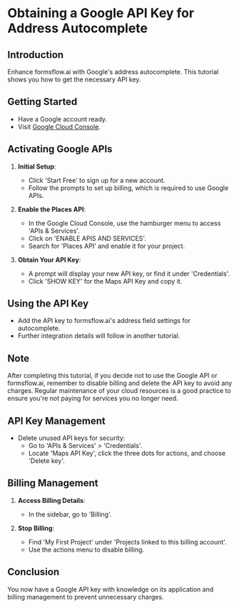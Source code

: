 # Obtaining a Google API Key for Address Autocomplete

## Introduction

Enhance formsflow.ai with Google's address autocomplete. This tutorial shows you how to get the necessary API key.

## Getting Started

- Have a Google account ready.
- Visit [Google Cloud Console](https://console.cloud.google.com/).

## Activating Google APIs

1. **Initial Setup**:

   - Click 'Start Free' to sign up for a new account.
   - Follow the prompts to set up billing, which is required to use Google APIs.

2. **Enable the Places API**:

   - In the Google Cloud Console, use the hamburger menu to access 'APIs & Services'.
   - Click on 'ENABLE APIS AND SERVICES'.
   - Search for 'Places API' and enable it for your project.

3. **Obtain Your API Key**:
   - A prompt will display your new API key, or find it under 'Credentials'.
   - Click 'SHOW KEY' for the Maps API Key and copy it.

## Using the API Key

- Add the API key to formsflow.ai's address field settings for autocomplete.
- Further integration details will follow in another tutorial.

## Note

After completing this tutorial, if you decide not to use the Google API or formsflow.ai, remember to disable billing and delete the API key to avoid any charges. Regular maintenance of your cloud resources is a good practice to ensure you're not paying for services you no longer need.

## API Key Management

- Delete unused API keys for security:
  - Go to 'APIs & Services' > 'Credentials'.
  - Locate 'Maps API Key', click the three dots for actions, and choose 'Delete key'.

## Billing Management

1. **Access Billing Details**:

   - In the sidebar, go to 'Billing'.

2. **Stop Billing**:
   - Find 'My First Project' under 'Projects linked to this billing account'.
   - Use the actions menu to disable billing.

## Conclusion

You now have a Google API key with knowledge on its application and billing management to prevent unnecessary charges.

